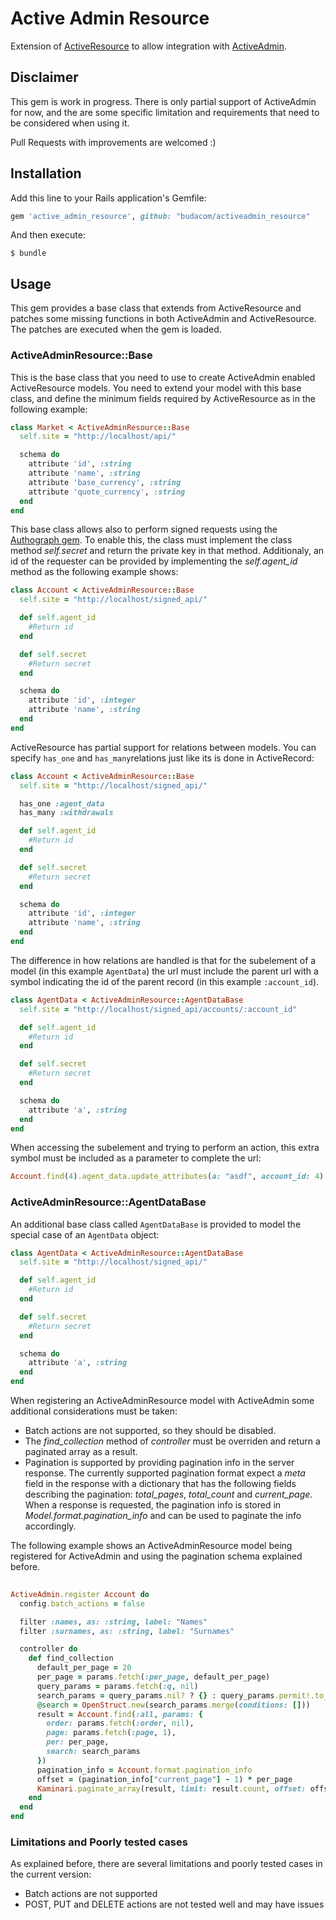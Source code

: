 # Active Admin Resource

Extension of [ActiveResource](https://github.com/rails/activeresource) to allow integration
with [ActiveAdmin](https://github.com/activeadmin/activeadmin).

## Disclaimer

This gem is work in progress. There is only partial support of ActiveAdmin for now, and the are some specific limitation and requirements that need to be considered when using it. 

Pull Requests with improvements are welcomed :)

## Installation

Add this line to your Rails application's Gemfile:

```ruby
gem 'active_admin_resource', github: "budacom/activeadmin_resource"
```

And then execute:

    $ bundle

## Usage

This gem provides a base class that extends from ActiveResource and patches some missing functions in both ActiveAdmin and ActiveResource. The patches are executed when the gem is loaded.

### ActiveAdminResource::Base

This is the base class that you need to use to create ActiveAdmin enabled ActiveResource models. You need to extend your model with this base class, and define the minimum fields required by ActiveResource as in the following example: 

```ruby
class Market < ActiveAdminResource::Base
  self.site = "http://localhost/api/"

  schema do
    attribute 'id', :string
    attribute 'name', :string
    attribute 'base_currency', :string
    attribute 'quote_currency', :string
  end
end
```

This base class allows also to perform signed requests using the [Authograph gem](https://github.com/budacom/authograph/). To enable this, the class must implement the class method *self.secret* and return the private key in that method. Additionaly, an id of the requester can be provided by implementing the *self.agent_id* method as the following example shows:  

```ruby
class Account < ActiveAdminResource::Base
  self.site = "http://localhost/signed_api/"

  def self.agent_id
    #Return id
  end

  def self.secret
    #Return secret
  end

  schema do
    attribute 'id', :integer
    attribute 'name', :string
  end
end

```

ActiveResource has partial support for relations between models. You can specify `has_one` and `has_many`relations just like its is done in ActiveRecord:

```ruby
class Account < ActiveAdminResource::Base
  self.site = "http://localhost/signed_api/"

  has_one :agent_data
  has_many :withdrawals

  def self.agent_id
    #Return id
  end

  def self.secret
    #Return secret
  end

  schema do
    attribute 'id', :integer
    attribute 'name', :string
  end
end

```

The difference in how relations are handled is that for the subelement of a model (in this example `AgentData`) the url must include the parent
url with a symbol indicating the id of the parent record (in this example `:account_id`).

```ruby
class AgentData < ActiveAdminResource::AgentDataBase
  self.site = "http://localhost/signed_api/accounts/:account_id"

  def self.agent_id
    #Return id
  end

  def self.secret
    #Return secret
  end

  schema do
    attribute 'a', :string
  end
end
```

When accessing the subelement and trying to perform an action, this extra symbol must be included as a parameter to complete the url:

```ruby
Account.find(4).agent_data.update_attributes(a: "asdf", account_id: 4)
```

### ActiveAdminResource::AgentDataBase

An additional base class called `AgentDataBase` is provided to model the special case of an `AgentData` object: 

```ruby
class AgentData < ActiveAdminResource::AgentDataBase
  self.site = "http://localhost/signed_api/"

  def self.agent_id
    #Return id
  end

  def self.secret
    #Return secret
  end

  schema do
    attribute 'a', :string
  end
end
```

When registering an ActiveAdminResource model with ActiveAdmin some additional considerations must be taken:

* Batch actions are not supported, so they should be disabled.
* The *find_collection* method of *controller* must be overriden and return a paginated array as a result.
* Pagination is supported by providing pagination info in the server response. The currently supported pagination format expect a *meta* field in the response with a dictionary that has the following fields describing the pagination: *total_pages*, *total_count* and *current_page*.
When a response is requested, the pagination info is stored in *Model.format.pagination_info* and can be used to paginate the info accordingly.


The following example shows an ActiveAdminResource model being registered for ActiveAdmin and using the pagination schema explained before. 

```ruby
  
ActiveAdmin.register Account do
  config.batch_actions = false

  filter :names, as: :string, label: "Names"
  filter :surnames, as: :string, label: "Surnames"

  controller do
    def find_collection
      default_per_page = 20
      per_page = params.fetch(:per_page, default_per_page)
      query_params = params.fetch(:q, nil)
      search_params = query_params.nil? ? {} : query_params.permit!.to_h
      @search = OpenStruct.new(search_params.merge(conditions: []))
      result = Account.find(:all, params: {
        order: params.fetch(:order, nil),
        page: params.fetch(:page, 1),
        per: per_page,
        search: search_params
      })
      pagination_info = Account.format.pagination_info
      offset = (pagination_info["current_page"] - 1) * per_page
      Kaminari.paginate_array(result, limit: result.count, offset: offset, total_count: pagination_info["total_count"])
    end
  end
end

```


### Limitations and Poorly tested cases

As explained before, there are several limitations and poorly tested cases in the current version:

* Batch actions are not supported
* POST, PUT and DELETE actions are not tested well and may have issues
